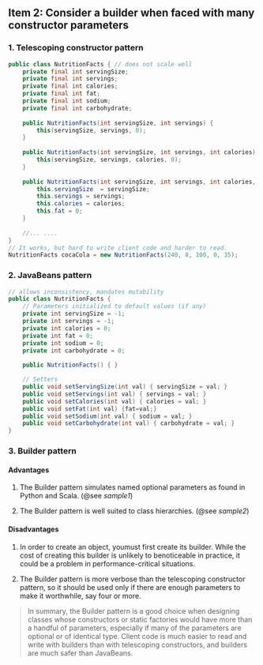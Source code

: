 ## Item 2: Consider a builder when faced with many constructor parameters

### 1. Telescoping constructor pattern

```java
public class NutritionFacts { // does not scale well
    private final int servingSize;
    private final int servings;
	private final int calories;
	private final int fat;
	private final int sodium;
	private final int carbohydrate;
    
	public NutritionFacts(int servingSize, int servings) {
    	this(servingSize, servings, 0);
	}
    
	public NutritionFacts(int servingSize, int servings, int calories) {
    	this(servingSize, servings, calories, 0);
	}
    
	public NutritionFacts(int servingSize, int servings, int calories, int fat) {
        this.servingSize  = servingSize;
 		this.servings = servings;
		this.calories = calories;
		this.fat = 0;
	}
    
    //... ....
}
// It works, but hard to write client code and harder to read.
NutritionFacts cocaCola = new NutritionFacts(240, 8, 100, 0, 35);
```

### 2. JavaBeans pattern

```java
// allows inconsistency, mandates mutability
public class NutritionFacts {
    // Parameters initialized to default values (if any)
	private int servingSize = -1;
    private int servings = -1;
	private int calories = 0;
	private int fat = 0;
	private int sodium = 0;
	private int carbohydrate = 0;
                       
	public NutritionFacts() { }

    // Setters
    public void setServingSize(int val) { servingSize = val; }
    public void setServings(int val) { servings = val; }
    public void setCalories(int val) { calories = val; }
    public void setFat(int val) {fat=val;}
    public void setSodium(int val) { sodium = val; }
    public void setCarbohydrate(int val) { carbohydrate = val; }
}
```

### 3. Builder pattern

#### Advantages

1. The Builder pattern simulates named optional parameters as found in Python and Scala. (@see *sample1*)

2. The Builder pattern is well suited to class hierarchies. (@see *sample2*)

#### Disadvantages

1. In order to create an object, youmust first create its builder. While the cost of creating this builder is unlikely to benoticeable in practice, it could be a problem in performance-critical situations.

2. The Builder pattern is more verbose than the telescoping constructor pattern, so it should be used only if there are enough parameters to make it worthwhile, say four or more.

> In summary, the Builder pattern is a good choice when designing classes whose constructors or static factories would have more than a handful of parameters, especially if many of the parameters are optional or of identical type. Client code is much easier to read and write with builders than with telescoping constructors, and builders are much safer than JavaBeans.